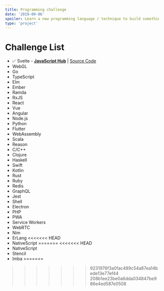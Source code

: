 ```yaml
---
title: Programming challenge
date: '2019-09-06'
spoiler: Learn a new programming language / technique to build something real world.
type: 'project'
---
```


# Challenge List

+ ✅ Svelte - **[JavaScript Hub](https://javascript-hub.dezineleo.com)** | [Source Code](https://github.com/DezineLeo/javascript-hub)
+ WebGL
+ Go
+ TypeScript
+ Elm
+ Ember
+ Ramda
+ RxJS
+ React
+ Vue
+ Angular
+ Node.js
+ Python
+ Flutter
+ WebAssembly
+ Scala
+ Reason
+ C/C++
+ Clojure
+ Haskell
+ Swift
+ Kotlin
+ Rust
+ Ruby
+ Redis
+ GraphQL
+ Jest
+ Shell
+ Electron
+ PHP
+ PWA
+ Service Workers
+ WebRTC
+ Nim
+ ErLang
<<<<<<< HEAD
+ NativeScript
=======
<<<<<<< HEAD
+ NativeScript
+ Stencil
+ Imba
=======
>>>>>>> 9231976f3a0fac489c54a87ea14bede13e77ef44
>>>>>>> 208b1ee23be0a6dda034847be986e4ed587e0508


